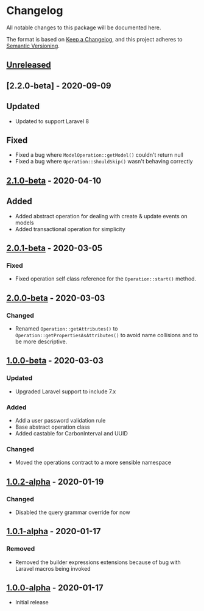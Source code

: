 # Changelog

All notable changes to this package will be documented here.

The format is based on [Keep a Changelog](https://keepachangelog.com/en/1.0.0/),
and this project adheres to [Semantic Versioning](https://semver.org/spec/v2.0.0.html).

## [Unreleased]

## [2.2.0-beta] - 2020-09-09
## Updated
- Updated to support Laravel 8
## Fixed
- Fixed a bug where `ModelOperation::getModel()` couldn't return null
- Fixed a bug where `Operation::shouldSkip()` wasn't behaving correctly

## [2.1.0-beta] - 2020-04-10
## Added
- Added abstract operation for dealing with create & update events on models
- Added transactional operation for simplicity

## [2.0.1-beta] - 2020-03-05
### Fixed
- Fixed operation self class reference for the `Operation::start()` method.

## [2.0.0-beta] - 2020-03-03
### Changed
- Renamed `Operation::getAttributes()` to `Operation::getPropertiesAsAttributes()` to avoid name collisions and to be more descriptive.

## [1.0.0-beta] - 2020-03-03
### Updated
- Upgraded Laravel support to include 7.x 

### Added
- Add a user password validation rule
- Base abstract operation class
- Added castable for CarbonInterval and UUID

### Changed
- Moved the operations contract to a more sensible namespace

## [1.0.2-alpha] - 2020-01-19
### Changed
- Disabled the query grammar override for now

## [1.0.1-alpha] - 2020-01-17
### Removed
- Removed the builder expressions extensions because of bug with Laravel macros being invoked

## [1.0.0-alpha] - 2020-01-17
- Initial release

[Unreleased]: https://github.com/sprocketbox/laravel-toolkit/compare/v2.1.0-beta...develop
[2.1.0-beta]: https://github.com/sprocketbox/laravel-toolkit/compare/v2.0.1-beta...v2.1.0-beta
[2.0.1-beta]: https://github.com/sprocketbox/laravel-toolkit/compare/v2.0.0-beta...v2.0.1-beta
[2.0.0-beta]: https://github.com/sprocketbox/laravel-toolkit/compare/v1.0.0-beta...v2.0.0-beta
[1.0.0-beta]: https://github.com/sprocketbox/laravel-toolkit/compare/v1.0.1-alpha...v1.0.0-beta
[1.0.2-alpha]: https://github.com/sprocketbox/laravel-toolkit/compare/v1.0.1-alpha...v1.0.2-alpha
[1.0.1-alpha]: https://github.com/sprocketbox/laravel-toolkit/compare/v1.0.0-alpha...v1.0.1-alpha
[1.0.0-alpha]: https://github.com/sprocketbox/laravel-toolkit/releases/tag/v1.0.0-alpha